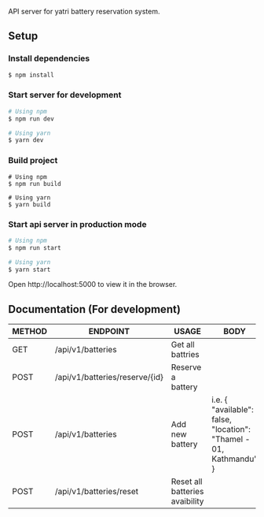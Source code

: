 API server for yatri battery reservation system.

## Setup

### Install dependencies

```bash
$ npm install
```

### Start server for development

```bash
# Using npm
$ npm run dev

# Using yarn
$ yarn dev
```

### Build project

```
# Using npm
$ npm run build

# Using yarn
$ yarn build
```

### Start api server in production mode

```bash
# Using npm
$ npm run start

# Using yarn
$ yarn start
```

Open http://localhost:5000 to view it in the browser.

## Documentation (For development)

| METHOD | ENDPOINT                       | USAGE                          | BODY                                                              | RETURNS          |
| ------ | ------------------------------ | ------------------------------ | ----------------------------------------------------------------- | ---------------- |
| GET    | /api/v1/batteries              | Get all battries               |                                                                   | Batteries        |
| POST   | /api/v1/batteries/reserve/{id} | Reserve a battery              |                                                                   | Battery          |
| POST   | /api/v1/batteries              | Add new battery                | i.e. { "available": false, "location": "Thamel - 01, Kathmandu" } | Battery          |
| POST   | /api/v1/batteries/reset        | Reset all batteries avaibility |                                                                   | No content (204) |
